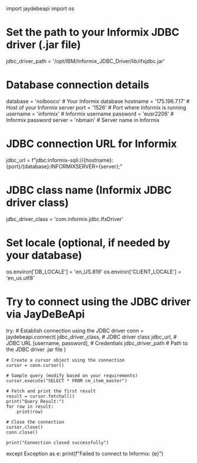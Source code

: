 import jaydebeapi
import os

# Set the path to your Informix JDBC driver (.jar file)
jdbc_driver_path = '/opt/IBM/Informix_JDBC_Driver/lib/ifxjdbc.jar'

# Database connection details
database = 'nolbooco'  # Your Informix database
hostname = '175.196.7.17'  # Host of your Informix server
port = '1526'  # Port where Informix is running
username = 'informix'  # Informix username
password = 'eusr2206'  # Informix password
server = 'nbmain'  # Server name in Informix

# JDBC connection URL for Informix
jdbc_url = f"jdbc:informix-sqli://{hostname}:{port}/{database}:INFORMIXSERVER={server};"

# JDBC class name (Informix JDBC driver class)
jdbc_driver_class = 'com.informix.jdbc.IfxDriver'

# Set locale (optional, if needed by your database)
os.environ['DB_LOCALE'] = 'en_US.819'
os.environ['CLIENT_LOCALE'] = 'en_us.utf8'

# Try to connect using the JDBC driver via JayDeBeApi
try:
    # Establish connection using the JDBC driver
    conn = jaydebeapi.connect(
        jdbc_driver_class,  # JDBC driver class
        jdbc_url,  # JDBC URL
        [username, password],  # Credentials
        jdbc_driver_path  # Path to the JDBC driver .jar file
    )
    
    # Create a cursor object using the connection
    cursor = conn.cursor()
    
    # Sample query (modify based on your requirements)
    cursor.execute("SELECT * FROM cm_item_master")
    
    # Fetch and print the first result
    result = cursor.fetchall()
    print("Query Result:")
    for row in result:
        print(row)
    
    # Close the connection
    cursor.close()
    conn.close()

    print("Connection closed successfully")

except Exception as e:
    print(f"Failed to connect to Informix: {e}")
